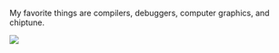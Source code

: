 My favorite things are compilers, debuggers, computer graphics, and chiptune.

![](https://dogspluspl.us/smalldog.gif)

